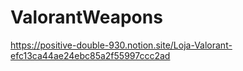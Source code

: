 # ValorantWeapons
https://positive-double-930.notion.site/Loja-Valorant-efc13ca44ae24ebc85a2f55997ccc2ad
